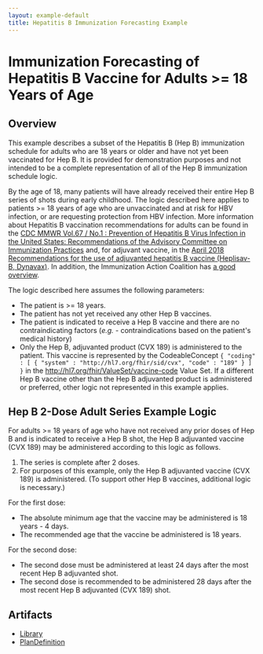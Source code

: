 ```yaml
---
layout: example-default
title: Hepatitis B Immunization Forecasting Example
---
```


# Immunization Forecasting of Hepatitis B Vaccine for Adults >= 18 Years of Age

## Overview

This example describes a subset of the Hepatitis B (Hep B) immunization schedule for adults who are 18 years or older and have not yet been vaccinated for Hep B. It is provided for demonstration purposes and not intended to be a complete representation of all of the Hep B immunization schedule logic.

By the age of 18, many patients will have already received their entire Hep B series of shots during early childhood. The logic described here applies to patients >= 18 years of age who are unvaccinated and at risk for HBV infection, or are requesting protection from HBV infection. More information about Hepatitis B vaccination recommendations for adults can be found in the [CDC MMWR Vol.67 / No.1 : Prevention of Hepatitis B Virus Infection in the United States: Recommendations of the Advisory Committee on Immunization Practices](http://www.cdc.gov/mmwr/volumes/67/rr/pdfs/rr6701-H.PDF) and, for adjuvant vaccine, in the [April 2018 Recommendations for the use of adjuvanted hepatitis B vaccine (Heplisav-B, Dynavax)](http://www.cdc.gov/mmwr/volumes/67/wr/pdfs/mm6715a5-H.pdf). In addition, the Immunization Action Coalition has [a good overview](http://www.immunize.org/askexperts/experts_hepb.asp#adult).

The logic described here assumes the following parameters:

* The patient is >= 18 years.
* The patient has not yet received any other Hep B vaccines.
* The patient is indicated to receive a Hep B vaccine and there are no contraindicating factors (_e.g._ - contraindications based on the patient's medical history)
* Only the Hep B, adjuvanted product (CVX 189) is administered to the patient. This vaccine is represented by the CodeableConcept `{ "coding" : [ { "system" : "http://hl7.org/fhir/sid/cvx", "code" : "189" } ] }` in the http://hl7.org/fhir/ValueSet/vaccine-code Value Set. If a different Hep B vaccine other than the Hep B adjuvanted product is administered or preferred, other logic not represented in this example applies.

## Hep B 2-Dose Adult Series Example Logic

For adults >= 18 years of age who have not received any prior doses of Hep B and is indicated to receive a Hep B shot, the Hep B adjuvanted vaccine (CVX 189) may be administered according to this logic as follows.

1. The series is complete after 2 doses.
2. For purposes of this example, only the Hep B adjuvanted vaccine (CVX 189) is administered. (To support other Hep B vaccines, additional logic is necessary.)

For the first dose:
* The absolute minimum age that the vaccine may be administered is 18 years - 4 days.
* The recommended age that the vaccine be administered is 18 years.

For the second dose:
* The second dose must be administered at least 24 days after the most recent Hep B adjuvanted shot.
* The second dose is recommended to be administered 28 days after the most recent Hep B adjuvanted (CVX 189) shot.

## Artifacts

* [Library](../../Library-HepBAdultForecasting.html)
* [PlanDefinition](../../PlanDefinition-HepBAdultForecasting.html)
